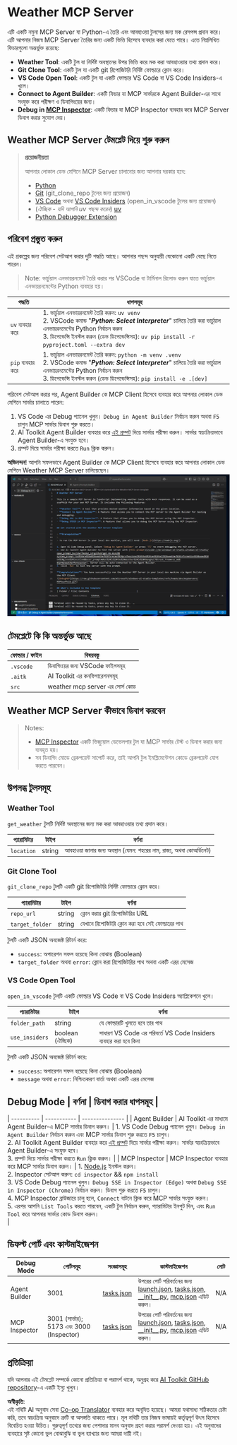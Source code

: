<!--
CO_OP_TRANSLATOR_METADATA:
{
  "original_hash": "a3f252a62f059360855de5331a575898",
  "translation_date": "2025-07-14T08:54:40+00:00",
  "source_file": "10-StreamliningAIWorkflowsBuildingAnMCPServerWithAIToolkit/lab4/code/github_mcp_server/README.md",
  "language_code": "bn"
}
-->
# Weather MCP Server

এটি একটি নমুনা MCP Server যা Python-এ তৈরি এবং আবহাওয়া টুলসের জন্য মক রেসপন্স প্রদান করে। এটি আপনার নিজস্ব MCP Server তৈরির জন্য একটি ভিত্তি হিসেবে ব্যবহার করা যেতে পারে। এতে নিম্নলিখিত ফিচারগুলো অন্তর্ভুক্ত রয়েছে:

- **Weather Tool**: একটি টুল যা নির্দিষ্ট অবস্থানের উপর ভিত্তি করে মক করা আবহাওয়ার তথ্য প্রদান করে।
- **Git Clone Tool**: একটি টুল যা একটি git রিপোজিটরি নির্দিষ্ট ফোল্ডারে ক্লোন করে।
- **VS Code Open Tool**: একটি টুল যা একটি ফোল্ডার VS Code বা VS Code Insiders-এ খুলে।
- **Connect to Agent Builder**: একটি ফিচার যা MCP সার্ভারকে Agent Builder-এর সাথে সংযুক্ত করে পরীক্ষণ ও ডিবাগিংয়ের জন্য।
- **Debug in [MCP Inspector](https://github.com/modelcontextprotocol/inspector)**: একটি ফিচার যা MCP Inspector ব্যবহার করে MCP Server ডিবাগ করার সুযোগ দেয়।

## Weather MCP Server টেমপ্লেট দিয়ে শুরু করুন

> **প্রয়োজনীয়তা**
>
> আপনার লোকাল ডেভ মেশিনে MCP Server চালানোর জন্য আপনার দরকার হবে:
>
> - [Python](https://www.python.org/)
> - [Git](https://git-scm.com/) (git_clone_repo টুলের জন্য প্রয়োজন)
> - [VS Code](https://code.visualstudio.com/) অথবা [VS Code Insiders](https://code.visualstudio.com/insiders/) (open_in_vscode টুলের জন্য প্রয়োজন)
> - (*ঐচ্ছিক - যদি আপনি uv পছন্দ করেন*) [uv](https://github.com/astral-sh/uv)
> - [Python Debugger Extension](https://marketplace.visualstudio.com/items?itemName=ms-python.debugpy)

## পরিবেশ প্রস্তুত করুন

এই প্রকল্পের জন্য পরিবেশ সেটআপ করার দুটি পদ্ধতি আছে। আপনার পছন্দ অনুযায়ী যেকোনো একটি বেছে নিতে পারেন।

> Note: ভার্চুয়াল এনভায়রনমেন্ট তৈরি করার পর VSCode বা টার্মিনাল রিলোড করুন যাতে ভার্চুয়াল এনভায়রনমেন্টের Python ব্যবহার হয়।

| পদ্ধতি | ধাপসমূহ |
| -------- | ----- |
| `uv` ব্যবহার করে | 1. ভার্চুয়াল এনভায়রনমেন্ট তৈরি করুন: `uv venv` <br>2. VSCode কমান্ড "***Python: Select Interpreter***" চালিয়ে তৈরি করা ভার্চুয়াল এনভায়রনমেন্টের Python নির্বাচন করুন <br>3. ডিপেন্ডেন্সি ইনস্টল করুন (ডেভ ডিপেন্ডেন্সিসহ): `uv pip install -r pyproject.toml --extra dev` |
| `pip` ব্যবহার করে | 1. ভার্চুয়াল এনভায়রনমেন্ট তৈরি করুন: `python -m venv .venv` <br>2. VSCode কমান্ড "***Python: Select Interpreter***" চালিয়ে তৈরি করা ভার্চুয়াল এনভায়রনমেন্টের Python নির্বাচন করুন<br>3. ডিপেন্ডেন্সি ইনস্টল করুন (ডেভ ডিপেন্ডেন্সিসহ): `pip install -e .[dev]` |

পরিবেশ সেটআপ করার পর, Agent Builder কে MCP Client হিসেবে ব্যবহার করে আপনার লোকাল ডেভ মেশিনে সার্ভার চালাতে পারেন:
1. VS Code এর Debug প্যানেল খুলুন। `Debug in Agent Builder` নির্বাচন করুন অথবা `F5` চাপুন MCP সার্ভার ডিবাগ শুরু করতে।
2. AI Toolkit Agent Builder ব্যবহার করে [এই প্রম্পট](../../../../../../../../../../open_prompt_builder) দিয়ে সার্ভার পরীক্ষা করুন। সার্ভার স্বয়ংক্রিয়ভাবে Agent Builder-এ সংযুক্ত হবে।
3. প্রম্পট দিয়ে সার্ভার পরীক্ষা করতে `Run` ক্লিক করুন।

**অভিনন্দন**! আপনি সফলভাবে Agent Builder কে MCP Client হিসেবে ব্যবহার করে আপনার লোকাল ডেভ মেশিনে Weather MCP Server চালিয়েছেন।
![DebugMCP](https://raw.githubusercontent.com/microsoft/windows-ai-studio-templates/refs/heads/dev/mcpServers/mcp_debug.gif)

## টেমপ্লেটে কি কি অন্তর্ভুক্ত আছে

| ফোল্ডার / ফাইল | বিষয়বস্তু                                  |
| --------------- | ------------------------------------------ |
| `.vscode`       | ডিবাগিংয়ের জন্য VSCode ফাইলসমূহ           |
| `.aitk`         | AI Toolkit এর কনফিগারেশনসমূহ              |
| `src`           | weather mcp server এর সোর্স কোড             |

## Weather MCP Server কীভাবে ডিবাগ করবেন

> Notes:
> - [MCP Inspector](https://github.com/modelcontextprotocol/inspector) একটি ভিজ্যুয়াল ডেভেলপার টুল যা MCP সার্ভার টেস্ট ও ডিবাগ করার জন্য ব্যবহৃত হয়।
> - সব ডিবাগিং মোডে ব্রেকপয়েন্ট সাপোর্ট করে, তাই আপনি টুল ইমপ্লিমেন্টেশন কোডে ব্রেকপয়েন্ট যোগ করতে পারবেন।

## উপলব্ধ টুলসমূহ

### Weather Tool
`get_weather` টুলটি নির্দিষ্ট অবস্থানের জন্য মক করা আবহাওয়ার তথ্য প্রদান করে।

| প্যারামিটার | টাইপ | বর্ণনা |
| --------- | ---- | ------- |
| `location` | string | আবহাওয়া জানার জন্য অবস্থান (যেমন: শহরের নাম, রাজ্য, অথবা কোঅর্ডিনেট) |

### Git Clone Tool
`git_clone_repo` টুলটি একটি git রিপোজিটরি নির্দিষ্ট ফোল্ডারে ক্লোন করে।

| প্যারামিটার | টাইপ | বর্ণনা |
| --------- | ---- | ------- |
| `repo_url` | string | ক্লোন করার git রিপোজিটরির URL |
| `target_folder` | string | যেখানে রিপোজিটরি ক্লোন করা হবে সেই ফোল্ডারের পাথ |

টুলটি একটি JSON অবজেক্ট রিটার্ন করে:
- `success`: অপারেশন সফল হয়েছে কিনা বোঝায় (Boolean)
- `target_folder` অথবা `error`: ক্লোন করা রিপোজিটরির পাথ অথবা একটি এরর মেসেজ

### VS Code Open Tool
`open_in_vscode` টুলটি একটি ফোল্ডার VS Code বা VS Code Insiders অ্যাপ্লিকেশনে খুলে।

| প্যারামিটার | টাইপ | বর্ণনা |
| --------- | ---- | ------- |
| `folder_path` | string | যে ফোল্ডারটি খুলতে হবে তার পাথ |
| `use_insiders` | boolean (ঐচ্ছিক) | সাধারণ VS Code এর পরিবর্তে VS Code Insiders ব্যবহার করা হবে কিনা |

টুলটি একটি JSON অবজেক্ট রিটার্ন করে:
- `success`: অপারেশন সফল হয়েছে কিনা বোঝায় (Boolean)
- `message` অথবা `error`: নিশ্চিতকরণ বার্তা অথবা একটি এরর মেসেজ

## Debug Mode | বর্ণনা | ডিবাগ করার ধাপসমূহ |
| ---------- | ----------- | --------------- |
| Agent Builder | AI Toolkit এর মাধ্যমে Agent Builder-এ MCP সার্ভার ডিবাগ করুন। | 1. VS Code Debug প্যানেল খুলুন। `Debug in Agent Builder` নির্বাচন করুন এবং MCP সার্ভার ডিবাগ শুরু করতে `F5` চাপুন।<br>2. AI Toolkit Agent Builder ব্যবহার করে [এই প্রম্পট](../../../../../../../../../../open_prompt_builder) দিয়ে সার্ভার পরীক্ষা করুন। সার্ভার স্বয়ংক্রিয়ভাবে Agent Builder-এ সংযুক্ত হবে।<br>3. প্রম্পট দিয়ে সার্ভার পরীক্ষা করতে `Run` ক্লিক করুন। |
| MCP Inspector | MCP Inspector ব্যবহার করে MCP সার্ভার ডিবাগ করুন। | 1. [Node.js](https://nodejs.org/) ইনস্টল করুন।<br>2. Inspector সেটআপ করুন: `cd inspector` && `npm install` <br>3. VS Code Debug প্যানেল খুলুন। `Debug SSE in Inspector (Edge)` অথবা `Debug SSE in Inspector (Chrome)` নির্বাচন করুন। ডিবাগ শুরু করতে `F5` চাপুন।<br>4. MCP Inspector ব্রাউজারে চালু হলে, `Connect` বাটনে ক্লিক করে MCP সার্ভার সংযুক্ত করুন।<br>5. এরপর আপনি `List Tools` করতে পারবেন, একটি টুল নির্বাচন করুন, প্যারামিটার ইনপুট দিন, এবং `Run Tool` করে আপনার সার্ভার কোড ডিবাগ করুন।<br> |

## ডিফল্ট পোর্ট এবং কাস্টমাইজেশন

| Debug Mode | পোর্টসমূহ | সংজ্ঞাসমূহ | কাস্টমাইজেশন | নোট |
| ---------- | --------- | ----------- | ------------- | ---- |
| Agent Builder | 3001 | [tasks.json](../../../../../../10-StreamliningAIWorkflowsBuildingAnMCPServerWithAIToolkit/lab4/code/github_mcp_server/.vscode/tasks.json) | উপরের পোর্ট পরিবর্তনের জন্য [launch.json](../../../../../../10-StreamliningAIWorkflowsBuildingAnMCPServerWithAIToolkit/lab4/code/github_mcp_server/.vscode/launch.json), [tasks.json](../../../../../../10-StreamliningAIWorkflowsBuildingAnMCPServerWithAIToolkit/lab4/code/github_mcp_server/.vscode/tasks.json), [\_\_init\_\_.py](../../../../../../10-StreamliningAIWorkflowsBuildingAnMCPServerWithAIToolkit/lab4/code/github_mcp_server/src/__init__.py), [mcp.json](../../../../../../10-StreamliningAIWorkflowsBuildingAnMCPServerWithAIToolkit/lab4/code/github_mcp_server/.aitk/mcp.json) এডিট করুন। | N/A |
| MCP Inspector | 3001 (সার্ভার); 5173 এবং 3000 (Inspector) | [tasks.json](../../../../../../10-StreamliningAIWorkflowsBuildingAnMCPServerWithAIToolkit/lab4/code/github_mcp_server/.vscode/tasks.json) | উপরের পোর্ট পরিবর্তনের জন্য [launch.json](../../../../../../10-StreamliningAIWorkflowsBuildingAnMCPServerWithAIToolkit/lab4/code/github_mcp_server/.vscode/launch.json), [tasks.json](../../../../../../10-StreamliningAIWorkflowsBuildingAnMCPServerWithAIToolkit/lab4/code/github_mcp_server/.vscode/tasks.json), [\_\_init\_\_.py](../../../../../../10-StreamliningAIWorkflowsBuildingAnMCPServerWithAIToolkit/lab4/code/github_mcp_server/src/__init__.py), [mcp.json](../../../../../../10-StreamliningAIWorkflowsBuildingAnMCPServerWithAIToolkit/lab4/code/github_mcp_server/.aitk/mcp.json) এডিট করুন। | N/A |

## প্রতিক্রিয়া

যদি আপনার এই টেমপ্লেট সম্পর্কে কোনো প্রতিক্রিয়া বা পরামর্শ থাকে, অনুগ্রহ করে [AI Toolkit GitHub repository](https://github.com/microsoft/vscode-ai-toolkit/issues)-এ একটি ইস্যু খুলুন।

**অস্বীকৃতি**:  
এই নথিটি AI অনুবাদ সেবা [Co-op Translator](https://github.com/Azure/co-op-translator) ব্যবহার করে অনূদিত হয়েছে। আমরা যথাসাধ্য সঠিকতার চেষ্টা করি, তবে স্বয়ংক্রিয় অনুবাদে ত্রুটি বা অসঙ্গতি থাকতে পারে। মূল নথিটি তার নিজস্ব ভাষায়ই কর্তৃত্বপূর্ণ উৎস হিসেবে বিবেচিত হওয়া উচিত। গুরুত্বপূর্ণ তথ্যের জন্য পেশাদার মানব অনুবাদ গ্রহণ করার পরামর্শ দেওয়া হয়। এই অনুবাদের ব্যবহারে সৃষ্ট কোনো ভুল বোঝাবুঝি বা ভুল ব্যাখ্যার জন্য আমরা দায়ী নই।
